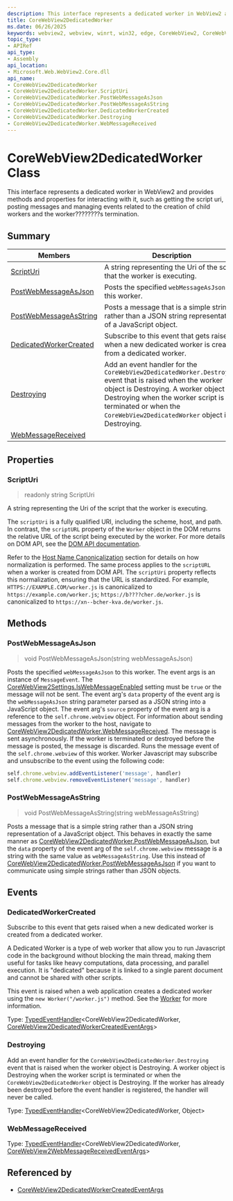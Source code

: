 ```yaml
---
description: This interface represents a dedicated worker in WebView2 and provides methods and properties for interacting with it, such as getting the script uri, posting messages and managing events related to the creation of child workers and the worker????????s termination.
title: CoreWebView2DedicatedWorker
ms.date: 06/26/2025
keywords: webview2, webview, winrt, win32, edge, CoreWebView2, CoreWebView2Controller, browser control, edge html, CoreWebView2DedicatedWorker
topic_type:
- APIRef
api_type:
- Assembly
api_location:
- Microsoft.Web.WebView2.Core.dll
api_name:
- CoreWebView2DedicatedWorker
- CoreWebView2DedicatedWorker.ScriptUri
- CoreWebView2DedicatedWorker.PostWebMessageAsJson
- CoreWebView2DedicatedWorker.PostWebMessageAsString
- CoreWebView2DedicatedWorker.DedicatedWorkerCreated
- CoreWebView2DedicatedWorker.Destroying
- CoreWebView2DedicatedWorker.WebMessageReceived
---
```


# CoreWebView2DedicatedWorker Class



This interface represents a dedicated worker in WebView2 and provides methods and properties for interacting with it, such as getting the script uri, posting messages and managing events related to the creation of child workers and the worker????????s termination.


## Summary

Members|Description
--|--
[ScriptUri](#scripturi) | A string representing the Uri of the script that the worker is executing.
[PostWebMessageAsJson](#postwebmessageasjson) | Posts the specified `webMessageAsJson` to this worker.
[PostWebMessageAsString](#postwebmessageasstring) | Posts a message that is a simple string rather than a JSON string representation of a JavaScript object.
[DedicatedWorkerCreated](#dedicatedworkercreated) | Subscribe to this event that gets raised when a new dedicated worker is created from a dedicated worker.
[Destroying](#destroying) | Add an event handler for the `CoreWebView2DedicatedWorker.Destroying` event that is raised when the worker object is Destroying. A worker object is Destroying when the worker script is terminated or when the `CoreWebView2DedicatedWorker` object is Destroying.
[WebMessageReceived](#webmessagereceived) | 

## Properties

### ScriptUri

> readonly  string ScriptUri

A string representing the Uri of the script that the worker is executing.

The `scriptUri` is a fully qualified URI, including the scheme, host, and path. In contrast, the `scriptURL` property of the `Worker` object in the DOM returns the relative URL of the script being executed by the worker. For more details on DOM API, see the [DOM API documentation](https://developer.mozilla.org/docs/Web/API/Worker/scriptURL).

Refer to the [Host Name Canonicalization](#host-name-canonicalization) section for details on how normalization is performed. The same process applies to the `scriptURL` when a worker is created from DOM API. The `scriptUri` property reflects this normalization, ensuring that the URL is standardized. For example, `HTTPS://EXAMPLE.COM/worker.js` is canonicalized to `https://example.com/worker.js`; `https://b????cher.de/worker.js` is canonicalized to `https://xn--bcher-kva.de/worker.js`.




## Methods

### PostWebMessageAsJson

> void PostWebMessageAsJson(string webMessageAsJson)

Posts the specified `webMessageAsJson` to this worker.
The event args is an instance of `MessageEvent`. The [CoreWebView2Settings.IsWebMessageEnabled](corewebview2settings.md#iswebmessageenabled) setting must be `true` or the message will not be sent. The event arg's `data` property of the event arg is the `webMessageAsJson` string parameter parsed as a JSON string into a JavaScript object. The event arg's `source` property of the event arg is a reference to the `self.chrome.webview` object. For information about sending messages from the worker to the host, navigate to [CoreWebView2DedicatedWorker.WebMessageReceived](corewebview2dedicatedworker.md#webmessagereceived). The message is sent asynchronously. If the worker is terminated or destroyed before the message is posted, the message is discarded.
Runs the message event of the `self.chrome.webview` of this worker. Worker Javascript may subscribe and unsubscribe to the event using the following code:
```javascript
self.chrome.webview.addEventListener('message', handler)
self.chrome.webview.removeEventListener('message', handler)
```




### PostWebMessageAsString

> void PostWebMessageAsString(string webMessageAsString)

Posts a message that is a simple string rather than a JSON string representation of a JavaScript object.
This behaves in exactly the same manner as [CoreWebView2DedicatedWorker.PostWebMessageAsJson](corewebview2dedicatedworker.md#postwebmessageasjson), but the `data` property of the event arg of the `self.chrome.webview` message is a string with the same value as `webMessageAsString`. Use this instead of [CoreWebView2DedicatedWorker.PostWebMessageAsJson](corewebview2dedicatedworker.md#postwebmessageasjson) if you want to communicate using simple strings rather than JSON objects.





## Events

### DedicatedWorkerCreated

Subscribe to this event that gets raised when a new dedicated worker is created from a dedicated worker.

A Dedicated Worker is a type of web worker that allow you to run Javascript code in the background without blocking the main thread, making them useful for tasks like heavy computations, data processing, and parallel execution. It is "dedicated" because it is linked to a single parent document and cannot be shared with other scripts.

This event is raised when a web application creates a dedicated worker using the `new Worker("/worker.js")` method. See the [Worker](https://developer.mozilla.org/docs/Web/API/Worker/Worker) for more information.


Type: [TypedEventHandler](/uwp/api/Windows.Foundation.TypedEventHandler-2)&lt;CoreWebView2DedicatedWorker, [CoreWebView2DedicatedWorkerCreatedEventArgs](corewebview2dedicatedworkercreatedeventargs.md)&gt;

### Destroying

Add an event handler for the `CoreWebView2DedicatedWorker.Destroying` event that is raised when the worker object is Destroying. A worker object is Destroying when the worker script is terminated or when the `CoreWebView2DedicatedWorker` object is Destroying.
If the worker has already been destroyed before the event handler is registered, the handler will never be called.


Type: [TypedEventHandler](/uwp/api/Windows.Foundation.TypedEventHandler-2)&lt;CoreWebView2DedicatedWorker, Object&gt;

### WebMessageReceived

Type: [TypedEventHandler](/uwp/api/Windows.Foundation.TypedEventHandler-2)&lt;CoreWebView2DedicatedWorker, [CoreWebView2WebMessageReceivedEventArgs](corewebview2webmessagereceivedeventargs.md)&gt;



## Referenced by

- [CoreWebView2DedicatedWorkerCreatedEventArgs](corewebview2dedicatedworkercreatedeventargs.md)
